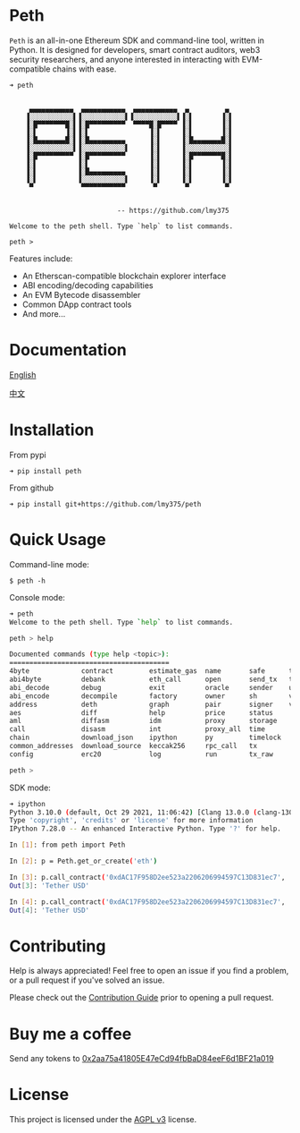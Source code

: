 # Peth

`Peth` is an all-in-one Ethereum SDK and command-line tool, written in Python. It is designed for developers, smart contract auditors, web3 security researchers, and anyone interested in interacting with EVM-compatible chains with ease.

```
➜ peth


     ▄▄▄▄▄▄▄▄▄▄▄  ▄▄▄▄▄▄▄▄▄▄▄  ▄▄▄▄▄▄▄▄▄▄▄  ▄         ▄ 
    ▐░░░░░░░░░░░▌▐░░░░░░░░░░░▌▐░░░░░░░░░░░▌▐░▌       ▐░▌
    ▐░█▀▀▀▀▀▀▀█░▌▐░█▀▀▀▀▀▀▀▀▀  ▀▀▀▀█░█▀▀▀▀ ▐░▌       ▐░▌
    ▐░▌       ▐░▌▐░▌               ▐░▌     ▐░▌       ▐░▌
    ▐░█▄▄▄▄▄▄▄█░▌▐░█▄▄▄▄▄▄▄▄▄      ▐░▌     ▐░█▄▄▄▄▄▄▄█░▌
    ▐░░░░░░░░░░░▌▐░░░░░░░░░░░▌     ▐░▌     ▐░░░░░░░░░░░▌
    ▐░█▀▀▀▀▀▀▀▀▀ ▐░█▀▀▀▀▀▀▀▀▀      ▐░▌     ▐░█▀▀▀▀▀▀▀█░▌
    ▐░▌          ▐░▌               ▐░▌     ▐░▌       ▐░▌
    ▐░▌          ▐░█▄▄▄▄▄▄▄▄▄      ▐░▌     ▐░▌       ▐░▌
    ▐░▌          ▐░░░░░░░░░░░▌     ▐░▌     ▐░▌       ▐░▌
     ▀            ▀▀▀▀▀▀▀▀▀▀▀       ▀       ▀         ▀ 
                                                        

                           -- https://github.com/lmy375

Welcome to the peth shell. Type `help` to list commands.

peth > 
```

Features include:
- An Etherscan-compatible blockchain explorer interface
- ABI encoding/decoding capabilities
- An EVM Bytecode disassembler
- Common DApp contract tools
- And more...

# Documentation

[English](https://peth.readthedocs.io/en/)

[中文](https://peth.readthedocs.io/zh-cn/)

# Installation

From pypi
```
➜ pip install peth
```

From github
```
➜ pip install git+https://github.com/lmy375/peth
```

# Quick Usage

Command-line mode:
```
$ peth -h
```

Console mode:
```sh
➜ peth
Welcome to the peth shell. Type `help` to list commands.

peth > help

Documented commands (type help <topic>):
========================================
4byte             contract         estimate_gas  name       safe      tx_replay
abi4byte          debank           eth_call      open       send_tx   txs      
abi_decode        debug            exit          oracle     sender    url      
abi_encode        decompile        factory       owner      sh        verify   
address           deth             graph         pair       signer    view     
aes               diff             help          price      status  
aml               diffasm          idm           proxy      storage 
call              disasm           int           proxy_all  time    
chain             download_json    ipython       py         timelock
common_addresses  download_source  keccak256     rpc_call   tx      
config            erc20            log           run        tx_raw  

peth >
```

SDK mode:

```sh
➜ ipython
Python 3.10.0 (default, Oct 29 2021, 11:06:42) [Clang 13.0.0 (clang-1300.0.29.3)]
Type 'copyright', 'credits' or 'license' for more information
IPython 7.28.0 -- An enhanced Interactive Python. Type '?' for help.

In [1]: from peth import Peth

In [2]: p = Peth.get_or_create('eth')

In [3]: p.call_contract('0xdAC17F958D2ee523a2206206994597C13D831ec7', 'name')
Out[3]: 'Tether USD'

In [4]: p.call_contract('0xdAC17F958D2ee523a2206206994597C13D831ec7', 'name()->(string)')
Out[4]: 'Tether USD'
```

# Contributing

Help is always appreciated! Feel free to open an issue if you find a problem, or a pull request if you've solved an issue.

Please check out the [Contribution Guide](./docs/en/contribute.md) prior to opening a pull request.


# Buy me a coffee

Send any tokens to [0x2aa75a41805E47eCd94fbBaD84eeF6d1BF21a019](https://debank.com/profile/0x2aa75a41805E47eCd94fbBaD84eeF6d1BF21a019)

# License

This project is licensed under the [AGPL v3](./LICENSE) license.